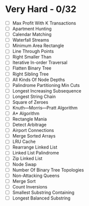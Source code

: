 # Very Hard - 0/32

* [ ] Max Profit With K Transactions
* [ ] Apartment Hunting
* [ ] Calendar Matching
* [ ] Waterfall Streams
* [ ] Minimum Area Rectangle
* [ ] Line Through Points
* [ ] Right Smaller Than
* [ ] Iterative In-order Traversal
* [ ] Flatten Binary Tree
* [ ] Right Sibling Tree
* [ ] All Kinds Of Node Depths
* [ ] Palindrome Partitioning Min Cuts
* [ ] Longest Increasing Subsequence
* [ ] Longest String Chain
* [ ] Square of Zeroes
* [ ] Knuth—Morris—Pratt Algorithm
* [ ] A* Algorithm
* [ ] Rectangle Mania
* [ ] Detect Arbitrage
* [ ] Airport Connections
* [ ] Merge Sorted Arrays
* [ ] LRU Cache
* [ ] Rearrange Linked List
* [ ] Linked List Palindrome
* [ ] Zip Linked List
* [ ] Node Swap
* [ ] Number Of Binary Tree Topologies
* [ ] Non-Attacking Queens
* [ ] Merge Sort
* [ ] Count Inversions
* [ ] Smallest Substring Containing
* [ ] Longest Balanced Substring